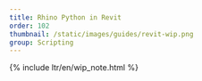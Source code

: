 ```yaml
---
title: Rhino Python in Revit
order: 102
thumbnail: /static/images/guides/revit-wip.png
group: Scripting
---
```


{% include ltr/en/wip_note.html %}
